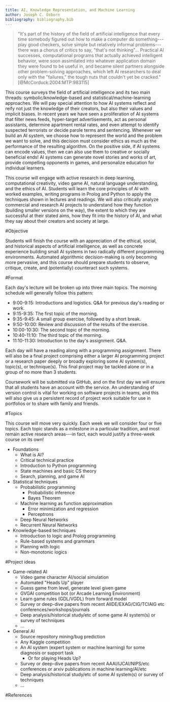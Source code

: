```yaml
---
title: AI, Knowledge Representation, and Machine Learning
author: Joseph C. Osborn
bibliography: bibliography.bib
---
```


>"It's part of the history of the field of artificial intelligence that every time somebody figured out how to make a computer do something---play good checkers, solve simple but relatively informal problems---there was a chorus of critics to say, "that's not thinking"...
>Practical AI successes, computational programs that actually achieved intelligent behavior, were soon assimilated into whatever application domain they were found to be useful in, and became silent partners alongside other problem-solving approaches, which left AI researchers to deal only with the "failures," the tough nuts that couldn't yet be cracked." [@McCorduck:2004:MTP:983115]

This course surveys the field of artificial intelligence and its two main threads: symbolic/knowledge-based and statistical/machine-learning approaches.
We will pay special attention to how AI systems reflect and reify not just the knowledge of their creators, but also their values and implicit biases.
In recent years we have seen a proliferation of AI systems that filter news feeds, hyper-target advertisements, act as personal assistants, determine apartment rental rates, and even attempt to identify suspected terrorists or decide parole terms and sentencing.
Whenever we build an AI system, we choose how to represent the world and the problem we want to solve, and this decision must consider ethics as much as the performance of the resulting algorithm.
On the positive side, if AI systems can encode values, then we can also use them to creative or socially beneficial ends!
AI systems can generate novel stories and works of art, provide compelling opponents in games, and personalize education for individual learners.

This course will engage with active research in deep learning, computational creativity, video game AI, natural language understanding, and the ethics of AI.
Students will learn the core principles of AI with worked examples, writing programs in Prolog and Python to apply the techniques shown in lectures and readings.
We will also critically analyze commercial and research AI projects to understand how they function (building smaller versions on the way), the extent to which they are successful at their stated aims, how they fit into the history of AI, and what they say about their creators and society at large.

#Objective

Students will finish the course with an appreciation of the ethical, social, and historical aspects of artificial intelligence, as well as concrete experience building small AI systems in two radically different programming environments.
Automated algorithmic decision-making is only becoming more pervasive, and this course should prepare students to observe, critique, create, and (potentially) counteract such systems.

#Format

Each day's lecture will be broken up into three main topics.
The morning schedule will generally follow this pattern:

* 9:00-9:15: Introductions and logistics. Q\&A for previous day's reading or work.
* 9:15-9:35: The first topic of the morning.
* 9:35-9:45: A small group exercise, followed by a short break.
* 9:50-10:00: Review and discussion of the results of the exercise.
* 10:00-10:30: The second topic of the morning.
* 10:40-11:10: The third topic of the morning.
* 11:10-11:30: Introduction to the day's assignment. Q\&A.

Each day will have a reading along with a programming assignment.
There will also be a final project comprising either a larger AI programming project or a research paper deeply or broadly exploring some AI system(s), topic(s), or technique(s).
This final project may be tackled alone or in a group of no more than 3 students.

Coursework will be submitted via GitHub, and on the first day we will ensure that all students have an account with the service.
An understanding of version control is vital for working on software projects in teams, and this will also give us a persistent record of project work suitable for use in portfolios or to share with family and friends.

#Topics

This course will move very quickly.
Each week we will consider four or five topics.
Each topic stands as a milestone in a particular tradition, and most remain active research areas---in fact, each would justify a three-week course on its own!

* Foundations
    * What is AI?
    * Critical technical practice
    * Introduction to Python programming
    * State machines and basic CS theory
    * Search, planning, and game AI
* Statistical techniques
    * Probabilistic programming
        * Probabilistic inference
        * Bayes Theorem
    * Machine learning as function approximation
        * Error minimization and regression
        * Perceptrons
    * Deep Neural Networks
    * Recurrent Neural Networks
* Knowledge-based techniques
    * Introduction to logic and Prolog programming
    * Rule-based systems and grammars
    * Planning with logic
    * Non-monotonic logics

#Project ideas

* Game-related AI
    * Video game character AI/social simulation
    * Automated "Heads Up" player
    * Guess game from level, generate level given game
    * GVGAI competition bot (or Arcade Learning Environment)
    * Learn game rules (GDL/VGDL) from forward model
    * Survey or deep-dive papers from recent AIIDE/EXAG/CIG/TCIAIG etc conferences/workshops/journals
    * Deep analysis/historical study/etc of some game AI system(s) or survey of techniques
    * ...
* General AI
    * Source repository mining/bug prediction
    * Any Kaggle competition
    * An AI system (expert system or machine learning) for some diagnosis or support task
        * Or for playing Heads Up?
    * Survey or deep-dive papers from recent AAAI/IJCAI/NIPS/etc conferences or arxiv publications in machine learning/AI/etc
    * Deep analysis/historical study/etc of some AI system(s) or survey of techniques
    * ...

#References
